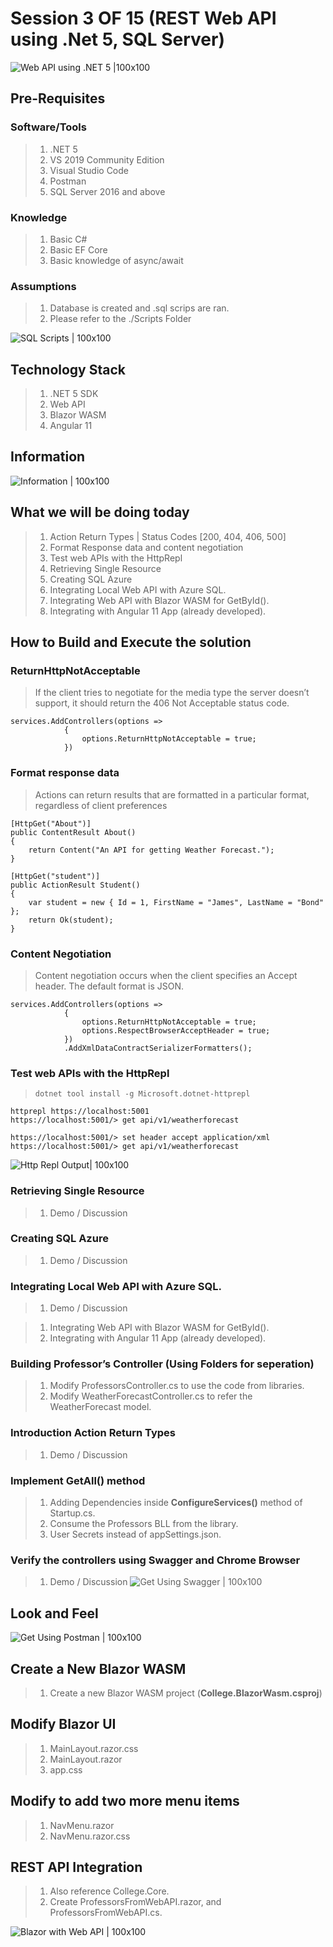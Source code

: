 # Session 3 OF 15 (REST Web API using .Net 5, SQL Server)

![Web API using .NET 5 |100x100](./Documentation/Images/ViswanathaSwamy.png)

## Pre-Requisites

### Software/Tools
> 1. .NET 5
> 1. VS 2019 Community Edition
> 1. Visual Studio Code
> 1. Postman
> 1. SQL Server 2016 and above 

### Knowledge
> 1. Basic C#
> 1. Basic EF Core
> 1. Basic knowledge of async/await

### Assumptions
> 1. Database is created and .sql scrips are ran.
> 1. Please refer to the ./Scripts Folder

![SQL Scripts | 100x100](./Documentation/Images/SQLScripts.PNG)

## Technology Stack

> 1. .NET 5 SDK
> 1. Web API
> 1. Blazor WASM
> 1. Angular 11

## Information
![Information | 100x100](./Documentation/Images/Information.PNG)

## What we will be doing today
> 1. Action Return Types | Status Codes [200, 404, 406, 500]
> 1. Format Response data and content negotiation
> 1. Test web APIs with the HttpRepl
> 1. Retrieving Single Resource
> 1. Creating SQL Azure
> 1. Integrating Local Web API with Azure SQL.
> 1. Integrating Web API with Blazor WASM for GetById().
> 1. Integrating with Angular 11 App (already developed).

## How to Build and Execute the solution

### ReturnHttpNotAcceptable
> If the client tries to negotiate for the media type the server doesn’t support, it should return the 406 Not Acceptable status code.

```
services.AddControllers(options =>
            {
                options.ReturnHttpNotAcceptable = true;
            })
```
### Format response data
> Actions can return results that are formatted in a particular format, regardless of client preferences

```
[HttpGet("About")]
public ContentResult About()
{
    return Content("An API for getting Weather Forecast.");
}

[HttpGet("student")]
public ActionResult Student()
{
    var student = new { Id = 1, FirstName = "James", LastName = "Bond" };
    return Ok(student);
}
```

### Content Negotiation
> Content negotiation occurs when the client specifies an Accept header. The default format is JSON.

```
services.AddControllers(options =>
            {
                options.ReturnHttpNotAcceptable = true;
                options.RespectBrowserAcceptHeader = true;
            })
            .AddXmlDataContractSerializerFormatters();
```

### Test web APIs with the HttpRepl
> ```
> dotnet tool install -g Microsoft.dotnet-httprepl
> ```

```
httprepl https://localhost:5001
https://localhost:5001/> get api/v1/weatherforecast

https://localhost:5001/> set header accept application/xml
https://localhost:5001/> get api/v1/weatherforecast
```

![Http Repl Output| 100x100](./Documentation/Images/HttpRepl_Output.PNG)

### Retrieving Single Resource
> 1. Demo / Discussion

### Creating SQL Azure
> 1. Demo / Discussion

### Integrating Local Web API with Azure SQL.
> 1. Demo / Discussion

> 1. Integrating Web API with Blazor WASM for GetById().
> 1. Integrating with Angular 11 App (already developed).


### Building Professor’s Controller (Using Folders for seperation)
> 1. Modify ProfessorsController.cs to use the code from libraries.
> 1. Modify WeatherForecastController.cs to refer the WeatherForecast model.

### Introduction Action Return Types
> 1. Demo / Discussion

### Implement GetAll() method
> 1. Adding Dependencies inside **ConfigureServices()** method of Startup.cs.
> 1. Consume the Professors BLL from the library.
> 1. User Secrets instead of appSettings.json. 

### Verify the controllers using Swagger and Chrome Browser
> 1. Demo / Discussion
![Get Using Swagger | 100x100](./Documentation/Images/SwaggerUI.PNG)

## Look and Feel
![Get Using Postman | 100x100](./Documentation/Images/GetUsingPostman.PNG)

## Create a New Blazor WASM
> 1. Create a new Blazor WASM project (**College.BlazorWasm.csproj**)

## Modify Blazor UI
> 1. MainLayout.razor.css
> 1. MainLayout.razor
> 1. app.css

## Modify to add two more menu items
> 1. NavMenu.razor
> 1. NavMenu.razor.css

## REST API Integration
> 1. Also reference College.Core.
> 1. Create ProfessorsFromWebAPI.razor, and ProfessorsFromWebAPI.cs.

![Blazor with Web API | 100x100](./Documentation/Images/WebAPI_Blazor.PNG)
